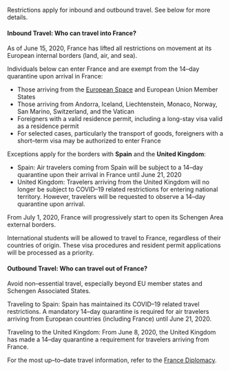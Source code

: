 Restrictions apply for inbound and outbound travel. See below for more details.

#### Inbound Travel: Who can travel into France?

As of June 15, 2020, France has lifted all restrictions on movement at its European internal borders (land, air, and sea).

Individuals below can enter France and are exempt from the 14–day quarantine upon arrival in France: 

- Those arriving from the [European Space](https://www.diplomatie.gouv.fr/en/coming-to-france/coronavirus-advice-for-foreign-nationals-in-france/coronavirus-statements/article/press-release-by-jean-yves-le-drian-and-christophe-castaner-12-jun-20) and European Union Member States
- Those arriving from Andorra, Iceland, Liechtenstein, Monaco, Norway, San Marino, Switzerland, and the Vatican
- Foreigners with a valid residence permit, including a long-stay visa valid as a residence permit
- For selected cases, particularly the transport of goods, foreigners with a short–term visa may be authorized to enter France

Exceptions apply for the borders with **Spain** and the **United Kingdom**:

- Spain: Air travelers coming from Spain will be subject to a 14–day quarantine upon their arrival in France until June 21, 2020
- United Kingdom: Travelers arriving from the United Kingdom will no longer be subject to COVID–19 related restrictions for entering national territory. However, travelers will be requested to observe a 14–day quarantine upon arrival. 

From July 1, 2020, France will progressively start to open its Schengen Area external borders. 

International students will be allowed to travel to France, regardless of their countries of origin. These visa procedures and resident permit applications will be processed as a priority.

#### Outbound Travel: Who can travel out of France?

Avoid non–essential travel, especially beyond EU member states and Schengen Associated States.

Traveling to Spain: Spain has maintained its COVID–19 related travel restrictions. A mandatory 14–day quarantine is required for air travelers arriving from European countries (including France) until June 21, 2020.

Traveling to the United Kingdom: From June 8, 2020, the United Kingdom has made a 14–day quarantine a requirement for travelers arriving from France. 

For the most up–to–date travel information, refer to the [France Diplomacy](https://www.gouvernement.fr/en/coronavirus-covid-19). 

